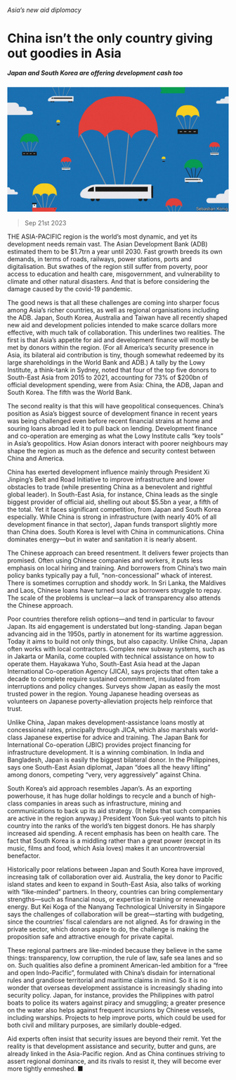 ###### Asia’s new aid diplomacy

# China isn’t the only country giving out goodies in Asia 

##### Japan and South Korea are offering development cash too 

![image](images/20230923_ASD001.jpg) 

> Sep 21st 2023 

THE ASIA-PACIFIC region is the world’s most dynamic, and yet its development needs remain vast. The Asian Development Bank (ADB) estimated them to be $1.7trn a year until 2030. Fast growth breeds its own demands, in terms of roads, railways, power stations, ports and digitalisation. But swathes of the region still suffer from poverty, poor access to education and health care, misgovernment, and vulnerability to climate and other natural disasters. And that is before considering the damage caused by the covid-19 pandemic.

The good news is that all these challenges are coming into sharper focus among Asia’s richer countries, as well as regional organisations including the ADB. Japan, South Korea, Australia and Taiwan have all recently shaped new aid and development policies intended to make scarce dollars more effective, with much talk of collaboration. This underlines two realities. The first is that Asia’s appetite for aid and development finance will mostly be met by donors within the region. (For all America’s security presence in Asia, its bilateral aid contribution is tiny, though somewhat redeemed by its large shareholdings in the World Bank and ADB.) A tally by the Lowy Institute, a think-tank in Sydney, noted that four of the top five donors to South-East Asia from 2015 to 2021, accounting for 73% of $200bn of official development spending, were from Asia: China, the ADB, Japan and South Korea. The fifth was the World Bank.

The second reality is that this will have geopolitical consequences. China’s position as Asia’s biggest source of development finance in recent years was being challenged even before recent financial strains at home and souring loans abroad led it to pull back on lending. Development finance and co-operation are emerging as what the Lowy Institute calls “key tools” in Asia’s geopolitics. How Asian donors interact with poorer neighbours may shape the region as much as the defence and security contest between China and America.

China has exerted development influence mainly through President Xi Jinping’s Belt and Road Initiative to improve infrastructure and lower obstacles to trade (while presenting China as a benevolent and rightful global leader). In South-East Asia, for instance, China leads as the single biggest provider of official aid, shelling out about $5.5bn a year, a fifth of the total. Yet it faces significant competition, from Japan and South Korea especially. While China is strong in infrastructure (with nearly 40% of all development finance in that sector), Japan funds transport slightly more than China does. South Korea is level with China in communications. China dominates energy—but in water and sanitation it is nearly absent.

The Chinese approach can breed resentment. It delivers fewer projects than promised. Often using Chinese companies and workers, it puts less emphasis on local hiring and training. And borrowers from China’s two main policy banks typically pay a full, “non-concessional” whack of interest. There is sometimes corruption and shoddy work. In Sri Lanka, the Maldives and Laos, Chinese loans have turned sour as borrowers struggle to repay. The scale of the problems is unclear—a lack of transparency also attends the Chinese approach.

Poor countries therefore relish options—and tend in particular to favour Japan. Its aid engagement is understated but long-standing. Japan began advancing aid in the 1950s, partly in atonement for its wartime aggression. Today it aims to build not only things, but also capacity. Unlike China, Japan often works with local contractors. Complex new subway systems, such as in Jakarta or Manila, come coupled with technical assistance on how to operate them. Hayakawa Yuho, South-East Asia head at the Japan International Co-operation Agency (JICA), says projects that often take a decade to complete require sustained commitment, insulated from interruptions and policy changes. Surveys show Japan as easily the most trusted power in the region. Young Japanese heading overseas as volunteers on Japanese poverty-alleviation projects help reinforce that trust.

Unlike China, Japan makes development-assistance loans mostly at concessional rates, principally through JICA, which also marshals world-class Japanese expertise for advice and training. The Japan Bank for International Co-operation (JBIC) provides project financing for infrastructure development. It is a winning combination. In India and Bangladesh, Japan is easily the biggest bilateral donor. In the Philippines, says one South-East Asian diplomat, Japan “does all the heavy lifting” among donors, competing “very, very aggressively” against China.

South Korea’s aid approach resembles Japan’s. As an exporting powerhouse, it has huge dollar holdings to recycle and a bunch of high-class companies in areas such as infrastructure, mining and communications to back up its aid strategy. (It helps that such companies are active in the region anyway.) President Yoon Suk-yeol wants to pitch his country into the ranks of the world’s ten biggest donors. He has sharply increased aid spending. A recent emphasis has been on health care. The fact that South Korea is a middling rather than a great power (except in its music, films and food, which Asia loves) makes it an uncontroversial benefactor.

Historically poor relations between Japan and South Korea have improved, increasing talk of collaboration over aid. Australia, the key donor to Pacific island states and keen to expand in South-East Asia, also talks of working with “like-minded” partners. In theory, countries can bring complementary strengths—such as financial nous, or expertise in training or renewable energy. But Kei Koga of the Nanyang Technological University in Singapore says the challenges of collaboration will be great—starting with budgeting, since the countries’ fiscal calendars are not aligned. As for drawing in the private sector, which donors aspire to do, the challenge is making the proposition safe and attractive enough for private capital.

These regional partners are like-minded because they believe in the same things: transparency, low corruption, the rule of law, safe sea lanes and so on. Such qualities also define a prominent American-led ambition for a “free and open Indo-Pacific”, formulated with China’s disdain for international rules and grandiose territorial and maritime claims in mind. So it is no wonder that overseas development assistance is increasingly shading into security policy. Japan, for instance, provides the Philippines with patrol boats to police its waters against piracy and smuggling; a greater presence on the water also helps against frequent incursions by Chinese vessels, including warships. Projects to help improve ports, which could be used for both civil and military purposes, are similarly double-edged.

Aid experts often insist that security issues are beyond their remit. Yet the reality is that development assistance and security, butter and guns, are already linked in the Asia-Pacific region. And as China continues striving to assert regional dominance, and its rivals to resist it, they will become ever more tightly enmeshed. ■

